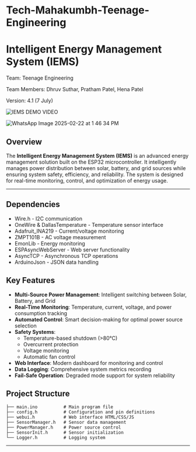# Tech-Mahakumbh-Teenage-Engineering

# Intelligent Energy Management System (IEMS)

Team: Teenage Engineering

Team Members: Dhruv Suthar, Pratham Patel, Hena Patel

Version: 4.1 (7 July)



![IEMS DEMO VIDEO](https://drive.google.com/file/d/11PdVVZx7XPVAZjbms82whrujv4gfmhdD/view?usp=drive_link)

![WhatsApp Image 2025-02-22 at 1 46 34 PM](https://github.com/user-attachments/assets/a58d535c-6a1e-41c2-97d7-b3b1842e2a3c)

## Overview
The **Intelligent Energy Management System (IEMS)** is an advanced energy management solution built on the ESP32 microcontroller. It intelligently manages power distribution between solar, battery, and grid sources while ensuring system safety, efficiency, and reliability. The system is designed for real-time monitoring, control, and optimization of energy usage.

---

## Dependencies
- Wire.h - I2C communication
- OneWire & DallasTemperature - Temperature sensor interface
- Adafruit_INA219 - Current/voltage monitoring
- ZMPT101B - AC voltage measurement
- EmonLib - Energy monitoring
- ESPAsyncWebServer - Web server functionality
- AsyncTCP - Asynchronous TCP operations
- ArduinoJson - JSON data handling

## Key Features
- **Multi-Source Power Management**: Intelligent switching between Solar, Battery, and Grid
- **Real-Time Monitoring**: Temperature, current, voltage, and power consumption tracking
- **Automated Control**: Smart decision-making for optimal power source selection
- **Safety Systems**: 
  - Temperature-based shutdown (>80°C)
  - Overcurrent protection
  - Voltage monitoring
  - Automatic fan control
- **Web Interface**: Modern dashboard for monitoring and control
- **Data Logging**: Comprehensive system metrics recording
- **Fail-Safe Operation**: Degraded mode support for system reliability

## Project Structure
```
├── main.ino          # Main program file
├── config.h          # Configuration and pin definitions
├── webui.h           # Web interface HTML/CSS/JS
├── SensorManager.h   # Sensor data management
├── PowerManager.h    # Power source control
├── SensorInit.h      # Sensor initialization
└── Logger.h          # Logging system
```
---
